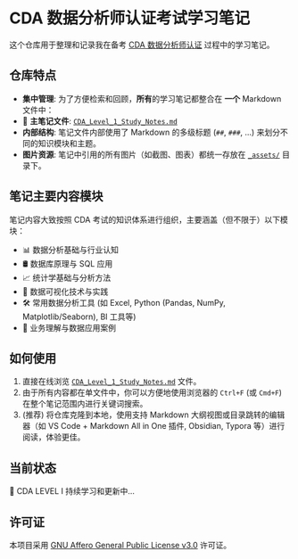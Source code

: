 # CDA 数据分析师认证考试学习笔记

这个仓库用于整理和记录我在备考 [CDA 数据分析师认证](https://www.cdaglobal.com/) 过程中的学习笔记。

## 仓库特点

*   **集中管理**: 为了方便检索和回顾，**所有**的学习笔记都整合在 **一个** Markdown 文件中：
*   📝 **主笔记文件**: [`CDA_Level_1_Study_Notes.md`](./CDA_Level_1_Study_Notes.md)
*   **内部结构**: 笔记文件内部使用了 Markdown 的多级标题 (`##`, `###`, ...) 来划分不同的知识模块和主题。
*   **图片资源**: 笔记中引用的所有图片（如截图、图表）都统一存放在 [`_assets/`](./_assets/) 目录下。

## 笔记主要内容模块

笔记内容大致按照 CDA 考试的知识体系进行组织，主要涵盖（但不限于）以下模块：

*   📊 数据分析基础与行业认知
*   🛢️ 数据库原理与 SQL 应用
*   📈 统计学基础与分析方法
*   🎨 数据可视化技术与实践
*   🛠️ 常用数据分析工具 (如 Excel, Python (Pandas, NumPy, Matplotlib/Seaborn), BI 工具等)
*   🏢 业务理解与数据应用案例

## 如何使用

1.  直接在线浏览 [`CDA_Level_1_Study_Notes.md`](./CDA_Level_1_Study_Notes.md) 文件。
2.  由于所有内容都在单文件中，你可以方便地使用浏览器的 `Ctrl+F` (或 `Cmd+F`) 在整个笔记范围内进行关键词搜索。
3.  (推荐) 将仓库克隆到本地，使用支持 Markdown 大纲视图或目录跳转的编辑器（如 VS Code + Markdown All in One 插件, Obsidian, Typora 等）进行阅读，体验更佳。

## 当前状态

🚧 CDA LEVEL I 持续学习和更新中...

## 许可证

本项目采用 [GNU Affero General Public License v3.0](./LICENSE) 许可证。